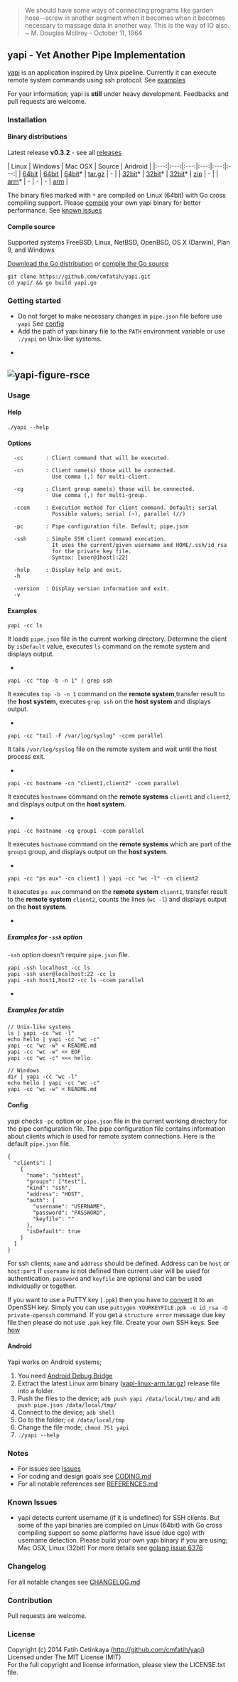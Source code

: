 > We should have some ways of connecting programs like garden hose--screw in 
> another segment when it becomes when it becomes necessary to massage data in another way. 
> This is the way of IO also. ~ M. Douglas McIlroy - October 11, 1964  

## yapi - Yet Another Pipe Implementation

[yapi](http://github.com/cmfatih/yapi) is an application inspired by Unix pipeline. 
Currently it can execute remote system commands using ssh protocol. See [examples](#examples)  

For your information; yapi is **still** under heavy development. 
Feedbacks and pull requests are welcome.  

### Installation

#### Binary distributions

Latest release **v0.3.2** - see all [releases](https://github.com/cmfatih/yapi/releases)

| Linux | Windows | Mac OSX | Source | Android |
|:---:|:---:|:---:|:---:|:---:|:---:|
| [64bit](https://github.com/cmfatih/yapi/releases/download/v0.3.2/yapi-linux-amd64.tar.gz) | [64bit](https://github.com/cmfatih/yapi/releases/download/v0.3.2/yapi-windows-amd64.zip) | [64bit](https://github.com/cmfatih/yapi/releases/download/v0.3.2/yapi-darwin-amd64.tar.gz)* | [tar.gz](https://github.com/cmfatih/yapi/archive/v0.3.2.zip) | - |
| [32bit](https://github.com/cmfatih/yapi/releases/download/v0.3.2/yapi-linux-386.tar.gz)* | [32bit](https://github.com/cmfatih/yapi/releases/download/v0.3.2/yapi-windows-386.zip)* | [32bit](https://github.com/cmfatih/yapi/releases/download/v0.3.2/yapi-darwin-386.tar.gz)* | [zip](https://github.com/cmfatih/yapi/archive/v0.3.2.zip) | - |
| [arm](https://github.com/cmfatih/yapi/releases/download/v0.3.2/yapi-linux-arm.tar.gz)* | - | - | - | [arm](#android) |

The binary files marked with `*` are compiled on Linux (64bit) with Go cross compiling support. 
Please [compile](#compile-source) your own yapi binary for better performance.
See [known issues](#known-issues)

#### Compile source

Supported systems FreeBSD, Linux, NetBSD, OpenBSD, OS X (Darwin), Plan 9, and Windows

[Download the Go distribution](http://golang.org/doc/install) 
or 
[compile the Go source](http://golang.org/doc/install/source)

```
git clone https://github.com/cmfatih/yapi.git
cd yapi/ && go build yapi.go
```

### Getting started

* Do not forget to make necessary changes in `pipe.json` file before use `yapi` 
  See [config](#config)  
* Add the path of yapi binary file to the `PATH` environment variable or 
  use `./yapi` on Unix-like systems.

-
![yapi-figure-rsce](docs/img/figure-yapi-rsceoy-ccem.png "Remote System Command Execution on yapi")
-

### Usage

#### Help

```
./yapi --help
```

#### Options

```
  -cc       : Client command that will be executed.

  -cn       : Client name(s) those will be connected.
              Use comma (,) for multi-client.

  -cg       : Client group name(s) those will be connected. 
              Use comma (,) for multi-group.

  -ccem     : Execution method for client command. Default; serial
              Possible values; serial (~), parallel (//)

  -pc       : Pipe configuration file. Default; pipe.json

  -ssh      : Simple SSH client command execution.
              It uses the current/given username and HOME/.ssh/id_rsa 
              for the private key file.
              Syntax: [user@]host[:22]

  -help     : Display help and exit.
  -h

  -version  : Display version information and exit.
  -v
```

#### Examples

```
yapi -cc ls
```
It loads `pipe.json` file in the current working directory. Determine the client by `isDefault` value, 
executes `ls` command on the remote system and displays output.

-

```
yapi -cc "top -b -n 1" | grep ssh
```
It executes `top -b -n 1` command on the **remote system**,transfer result to the **host system**, 
executes `grep ssh` on the **host system** and displays output.

-

```
yapi -cc "tail -F /var/log/syslog" -ccem parallel
```
It tails `/var/log/syslog` file on the remote system and wait until the host process exit.

-

```
yapi -cc hostname -cn "client1,client2" -ccem parallel
```
It executes `hostname` command on the **remote systems** `client1` and `client2`,
and displays output on the **host system**.

-

```
yapi -cc hostname -cg group1 -ccem parallel
```
It executes `hostname` command on the **remote systems** which are part of the `group1` group, 
and displays output on the **host system**.

-

```
yapi -cc "ps aux" -cn client1 | yapi -cc "wc -l" -cn client2
```
It executes `ps aux` command on the **remote system** `client1`, 
transfer result to the **remote system** `client2`, counts the lines (`wc -l`)
and displays output on the **host system**.

-

##### Examples for `-ssh` option
`-ssh` option doesn't require `pipe.json` file. 
```
yapi -ssh localhost -cc ls
yapi -ssh user@localhost:22 -cc ls
yapi -ssh host1,host2 -cc ls -ccem parallel
```

-

##### Examples for stdin
```
// Unix-like systems
ls | yapi -cc "wc -l"
echo hello | yapi -cc "wc -c"
yapi -cc "wc -w" < README.md
yapi -cc "wc -w" << EOF
yapi -cc "wc -c" <<< hello

// Windows
dir | yapi -cc "wc -l"
echo hello | yapi -cc "wc -c"
yapi -cc "wc -w" < README.md
```

#### Config

yapi checks `-pc` option or `pipe.json` file in the current working directory 
for the pipe configuration file. The pipe configuration file contains information about 
clients which is used for remote system connections. Here is the default `pipe.json` file.

```
{
  "clients": [
    {
      "name": "sshtest",
      "groups": ["test"],
      "kind": "ssh",
      "address": "HOST",
      "auth": {
        "username": "USERNAME",
        "password": "PASSWORD",
        "keyfile": ""
      },
      "isDefault": true
    }
  ]
}
```

For ssh clients; `name` and `address` should be defined. Address can be `host` or `host:port`
If `username` is not defined then current user will be used for authentication.
`password` and `keyfile` are optional and can be used individually or together.  

If you want to use a PuTTY key (`.ppk`) then you have to 
[convert](https://www.google.com/search?q=how+to+convert+ppk+to+id_rsa) it to an OpenSSH key. 
Simply you can use `puttygen YOURKEYFILE.ppk -o id_rsa -O private-openssh` command.
If you get a `structure error` message due key file then please do not use `.ppk` key file.
Create your own SSH keys. See 
[how](https://www.digitalocean.com/community/articles/how-to-set-up-ssh-keys--2)

#### Android

Yapi works on Android systems;

1. You need [Android Debug Bridge](http://developer.android.com/tools/help/adb.html)
2. Extract the latest Linux arm binary ([yapi-linux-arm.tar.gz](https://github.com/cmfatih/yapi/releases)) 
   release file into a folder.
3. Push the files to the device;
   `adb push yapi /data/local/tmp/` and `adb push pipe.json /data/local/tmp/`
4. Connect to the device; `adb shell`
5. Go to the folder; `cd /data/local/tmp`
6. Change the file mode; `chmod 751 yapi`
7. `./yapi --help`

### Notes

* For issues see [Issues](https://github.com/cmfatih/yapi/issues)
* For coding and design goals see [CODING.md](https://github.com/cmfatih/yapi/blob/master/CODING.md)
* For all notable references see [REFERENCES.md](https://github.com/cmfatih/yapi/blob/master/REFERENCES.md)

### Known Issues

* yapi detects current username (if it is undefined) for SSH clients. But some of the yapi binaries
  are compiled on Linux (64bit) with Go cross compiling support so some platforms have issue (due cgo)
  with username detection. Please build your own yapi binary if you are using; 
  Mac OSX, Linux (32bit)
  For more details see [golang issue 6376](https://code.google.com/p/go/issues/detail?id=6376)

### Changelog

For all notable changes see [CHANGELOG.md](https://github.com/cmfatih/yapi/blob/master/CHANGELOG.md)

### Contribution

Pull requests are welcome.

### License

Copyright (c) 2014 Fatih Cetinkaya (http://github.com/cmfatih/yapi)  
Licensed under The MIT License (MIT)  
For the full copyright and license information, please view the LICENSE.txt file.